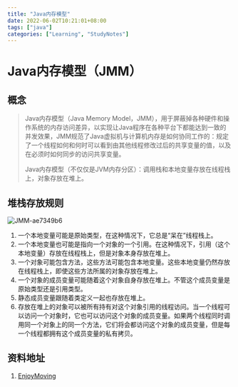 ```yaml
---
title: "Java内存模型"
date: 2022-06-02T10:21:01+08:00
tags: ["java"]
categories: ["Learning", "StudyNotes"]
---
```


# Java内存模型（JMM）

## 概念

> Java内存模型（Java Memory Model，JMM），用于屏蔽掉各种硬件和操作系统的内存访问差异，以实现让Java程序在各种平台下都能达到一致的并发效果，JMM规范了Java虚拟机与计算机内存是如何协同工作的：规定了一个线程如何和何时可以看到由其他线程修改过后的共享变量的值，以及在必须时如何同步的访问共享变量。
>
> Java内存模型（不仅仅是JVM内存分区）：调用栈和本地变量存放在线程栈上，对象存放在堆上。

## 堆栈存放规则
![JMM-ae7349b6](https://image.shijinping.cn/picgo/202206021021081.jpg)

1. 一个本地变量可能是原始类型，在这种情况下，它总是“呆在”线程栈上。  
2. 一个本地变量也可能是指向一个对象的一个引用。在这种情况下，引用（这个本地变量）存放在线程栈上，但是对象本身存放在堆上。
3. 一个对象可能包含方法，这些方法可能包含本地变量。这些本地变量仍然存放在线程栈上，即使这些方法所属的对象存放在堆上。
4. 一个对象的成员变量可能随着这个对象自身存放在堆上。不管这个成员变量是原始类型还是引用类型。
5. 静态成员变量跟随着类定义一起也存放在堆上。
6. 存放在堆上的对象可以被所有持有对这个对象引用的线程访问。当一个线程可以访问一个对象时，它也可以访问这个对象的成员变量。如果两个线程同时调用同一个对象上的同一个方法，它们将会都访问这个对象的成员变量，但是每一个线程都拥有这个成员变量的私有拷贝。


## 资料地址
1. [EnjoyMoving](https://zhuanlan.zhihu.com/p/29881777)